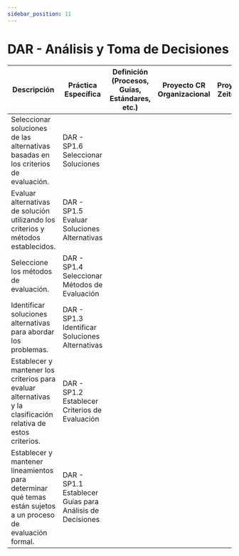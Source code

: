 ```yaml
---
sidebar_position: 11
---
```


# DAR - Análisis y Toma de Decisiones

| Descripción                                                                                                             | Práctica Específica                                                                 | Definición (Procesos, Guías, Estándares, etc.) | Proyecto CR Organizacional | Proyecto Zeitgeist | Proyecto Departamental |
|-------------------------------------------------------------------------------------------------------------------------|-------------------------------------------------------------------------------------|------------------------------------------------|--------------------------|--------------------|------------------------|
| Seleccionar soluciones de las alternativas basadas en los criterios de evaluación.                                      | DAR - SP1.6 Seleccionar Soluciones                                                  |                                                |                          |                    |                        |
| Evaluar alternativas de solución utilizando los criterios y métodos establecidos.                                       | DAR - SP1.5 Evaluar Soluciones Alternativas                                         |                                                |                          |                    |                        |
| Seleccione los métodos de evaluación.                                                                                   | DAR - SP1.4 Seleccionar Métodos de Evaluación                                       |                                                |                          |                    |                        |
| Identificar soluciones alternativas para abordar los problemas.                                                         | DAR - SP1.3 Identificar Soluciones Alternativas                                     |                                                |                          |                    |                        |
| Establecer y mantener los criterios para evaluar alternativas y la clasificación relativa de estos criterios.           | DAR - SP1.2 Establecer Criterios de Evaluación                                       |                                                |                          |                    |                        |
| Establecer y mantener lineamientos para determinar qué temas están sujetos a un proceso de evaluación formal.           | DAR - SP1.1 Establecer Guías para Análisis de Decisiones                             |                                                |                          |                    |                        |
